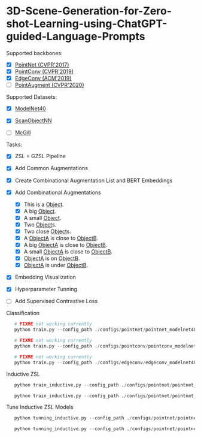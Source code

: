 # 3D-Scene-Generation-for-Zero-shot-Learning-using-ChatGPT-guided-Language-Prompts


Supported backbones:
- [x] [PointNet (CVPR'2017)](https://github.com/charlesq34/pointnet)
- [x] [PointConv (CVPR'2019)](https://github.com/DylanWusee/pointconv)
- [x] [EdgeConv (ACM'2019)](https://github.com/WangYueFt/dgcnn)
- [ ] [PointAugment (CVPR'2020)](https://github.com/liruihui/PointAugment)

Supported Datasets:
- [x] [ModelNet40](https://modelnet.cs.princeton.edu/)
- [X] [ScanObjectNN](https://hkust-vgd.github.io/scanobjectnn/)
- [ ] [McGill](http://www.cim.mcgill.ca/~shape/benchMark/)



Tasks:
- [x] ZSL + GZSL Pipeline 
- [x] Add Common Augmentations
- [x] Create Combinational Augmentation List and BERT Embeddings
- [x] Add Combinational Augmentations
   - [x] This is a [Object](blue).
   - [x] A big [Object](blue).
   - [x] A small [Object](blue).
   - [x] Two [Object](blue)s.
   - [x] Two close [Object](blue)s.
   - [x] A [ObjectA](blue) is close to [ObjectB](blue).
   - [x] A big [ObjectA](blue) is close to [ObjectB](blue).
   - [x] A small [ObjectA](blue) is close to [ObjectB](blue).
   - [x] [ObjectA](blue) is on [ObjectB](blue).
   - [x] [ObjectA](blue) is under [ObjectB](blue).
- [x] Embedding Visualization
- [x] Hyperparameter Tunning
- [ ] Add Supervised Contrastive Loss





Classification
```python
   # FIXME not working currently
   python train.py --config_path ./configs/pointnet/pointnet_modelnet40.yaml --backbone PointNet
```
```python
   # FIXME not working currently
   python train.py --config_path ./configs/pointconv/pointconv_modelnet40.yaml --backbone PointConv
```
```python
   # FIXME not working currently
   python train.py --config_path ./configs/edgeconv/edgeconv_modelnet40.yaml --backbone EdgeConv
```

Inductive ZSL
```python
   python train_inductive.py --config_path ./configs/pointnet/pointnet_modelnet40.yaml --dataset_eval ModelNet10 --backbone PointNet --alpha_sceneaug 0.9 --verbose --pbar
```
```python
   python train_inductive.py --config_path ./configs/pointnet/pointnet_scanobjectnn.yaml --dataset_eval ScanObjectNN --backbone PointNet --alpha_sceneaug 0.9 --verbose --pbar
```

Tune Inductive ZSL Models
```python
   python tunning_inductive.py --config_path ./configs/pointnet/pointnet_modelnet40.yaml --dataset_eval ModelNet10 --backbone PointNet --alpha_sceneaug 0.9 --verbose --pbar
```
```python
   python tunning_inductive.py --config_path ./configs/pointnet/pointnet_scanobjectnn.yaml --dataset_eval ScanObjectNN --backbone PointNet --alpha_sceneaug 0.9 --verbose --pbar
```
